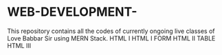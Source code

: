 # WEB-DEVELOPMENT-
This repository contains all the codes of currently ongoing live classes of Love Babbar Sir using MERN Stack.
HTML I
HTML I FORM
HTML II TABLE
HTML III
